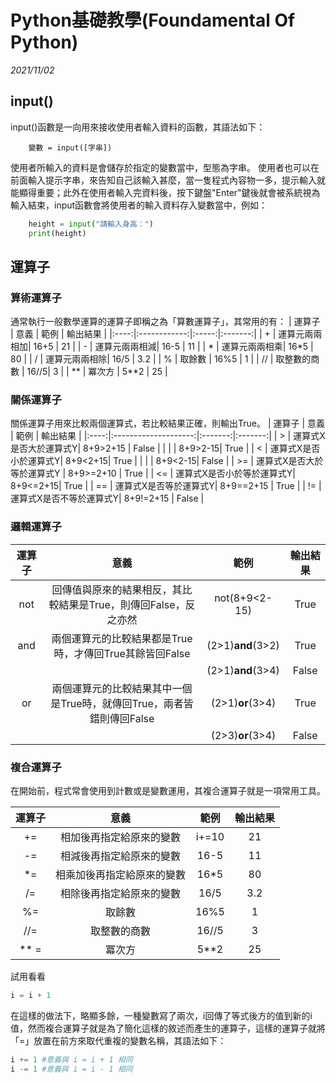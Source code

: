 # Python基礎教學(Foundamental Of Python)

_2021/11/02_
## input()
input()函數是一向用來接收使用者輸入資料的函數，其語法如下：
```python=
    變數 = input([字串])
```
使用者所輸入的資料是會儲存於指定的變數當中，型態為字串。
使用者也可以在前面輸入提示字串，來告知自己該輸入甚麼，當一隻程式內容物一多，提示輸入就能顯得重要；此外在使用者輸入完資料後，按下鍵盤"Enter"鍵後就會被系統視為輸入結束，input函數會將使用者的輸入資料存入變數當中，例如：

```python
    height = input("請輸入身高：")
    print(height)
```
## 運算子
### 算術運算子
通常執行一般數學運算的運算子即稱之為「算數運算子」，其常用的有：
| 運算子 |      意義    | 範例  | 輸出結果 |
|:----:|:------------:|:-----:|:-------:|
|   +  | 運算元兩兩相加|  16+5 |    21   | 
|   -  | 運算元兩兩相減|  16-5 |    11   | 
|   *  | 運算元兩兩相乘|  16*5 |    80   | 
|   /  | 運算元兩兩相除|  16/5 |    3.2   | 
|   %  |    取餘數    |  16%5 |     1   | 
|  //  | 取整數的商數  |  16//5|    3   |
|  **  |    冪次方    |  5**2 |    25   |

### 關係運算子
關係運算子用來比較兩個運算式，若比較結果正確，則輸出True。
| 運算子 |         意義        |   範例  | 輸出結果 |
|:----:|:--------------------:|:-------:|:-------:|
|   >  | 運算式X是否大於運算式Y| 8+9>2+15 |  False   | 
|      |                      | 8+9>2-15|   True   | 
|   <  | 運算式X是否小於運算式Y|  8+9<2+15|   True   | 
|      |                      | 8+9<2-15|   False   | 
|  >=  | 運算式X是否大於等於運算式Y |  8+9>=2+10 |  True   | 
|  <=  | 運算式X是否小於等於運算式Y|  8+9<=2+15|   True   |
|  ==  | 運算式X是否等於運算式Y|  8+9==2+15 |    True   | 
|  !=  | 運算式X是否不等於運算式Y|  8+9!=2+15 |   False   | 

### 邏輯運算子
| 運算子 |      意義    | 範例  | 輸出結果 |
|:----:|:------------:|:-----:|:-------:|
|  not | 回傳值與原來的結果相反，其比較結果是True，則傳回False，反之亦然|  not(8+9<2-15) |    True   | 
|  and | 兩個運算元的比較結果都是True時，才傳回True其餘皆回False       |  (2>1)**and**(3>2) |    True   |
|      |                                                           |  (2>1)**and**(3>4) |   False   | 
|  or  | 兩個運算元的比較結果其中一個是True時，就傳回True，兩者皆錯則傳回False |  (2>1)**or**(3>4)  |    True   |
|      |                                                           |  (2>3)**or**(3>4)  |   False   | 

### 複合運算子
在開始前，程式常會使用到計數或是變數運用，其複合運算子就是一項常用工具。
> 
| 運算子 |      意義    | 範例  | 輸出結果 |
|:----:|:------------:|:-----:|:-------:|
|   += | 相加後再指定給原來的變數|  i+=10 |    21   | 
|   -=  | 相減後再指定給原來的變數|  16-5 |    11   | 
|   *=  | 相乘加後再指定給原來的變數|  16*5 |    80   | 
|   /=  | 相除後再指定給原來的變數|  16/5 |    3.2   | 
|   %=  |    取餘數    |  16%5 |     1   | 
|  //=  | 取整數的商數  |  16//5|    3   |
|  ** =  |    冪次方    |  5**2 |    25   |

試用看看
```python
i = i + 1
```
在這樣的做法下，略顯多餘，一種變數寫了兩次，i回傳了等式後方的值到新的i值，然而複合運算子就是為了簡化這樣的敘述而產生的運算子，這樣的運算子就將「=」放置在前方來取代重複的變數名稱，其語法如下：
```python
i += 1 #意義與 i = i + 1 相同
i -= 1 #意義與 i = i - 1 相同
```
